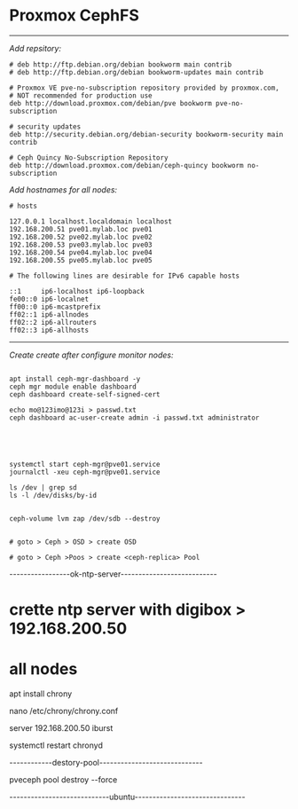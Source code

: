 # Proxmox CephFS



----
*Add repsitory:*

```
# deb http://ftp.debian.org/debian bookworm main contrib
# deb http://ftp.debian.org/debian bookworm-updates main contrib

# Proxmox VE pve-no-subscription repository provided by proxmox.com,
# NOT recommended for production use
deb http://download.proxmox.com/debian/pve bookworm pve-no-subscription

# security updates
deb http://security.debian.org/debian-security bookworm-security main contrib

# Ceph Quincy No-Subscription Repository
deb http://download.proxmox.com/debian/ceph-quincy bookworm no-subscription
```

*Add hostnames for all nodes:*

```
# hosts

127.0.0.1 localhost.localdomain localhost
192.168.200.51 pve01.mylab.loc pve01
192.168.200.52 pve02.mylab.loc pve02
192.168.200.53 pve03.mylab.loc pve03
192.168.200.54 pve04.mylab.loc pve04
192.168.200.55 pve05.mylab.loc pve05

# The following lines are desirable for IPv6 capable hosts

::1     ip6-localhost ip6-loopback
fe00::0 ip6-localnet
ff00::0 ip6-mcastprefix
ff02::1 ip6-allnodes
ff02::2 ip6-allrouters
ff02::3 ip6-allhosts
```

----
*Create create <ceph-mgr-dashboard> after configure monitor nodes:*
```

apt install ceph-mgr-dashboard -y
ceph mgr module enable dashboard
ceph dashboard create-self-signed-cert

echo mo@123imo@123i > passwd.txt
ceph dashboard ac-user-create admin -i passwd.txt administrator





systemctl start ceph-mgr@pve01.service
journalctl -xeu ceph-mgr@pve01.service
```


```
ls /dev | grep sd
ls -l /dev/disks/by-id


ceph-volume lvm zap /dev/sdb --destroy


# goto > Ceph > OSD > create OSD

# goto > Ceph >Poos > create <ceph-replica> Pool 

```



-----------------ok-ntp-server---------------------------
# crette ntp server with digibox >  192.168.200.50

# all nodes


apt install chrony

nano /etc/chrony/chrony.conf

server 192.168.200.50 iburst

systemctl restart chronyd





------------destory-pool-----------------------------

pveceph pool destroy <pool> --force










----------------------------ubuntu-------------------------------
























